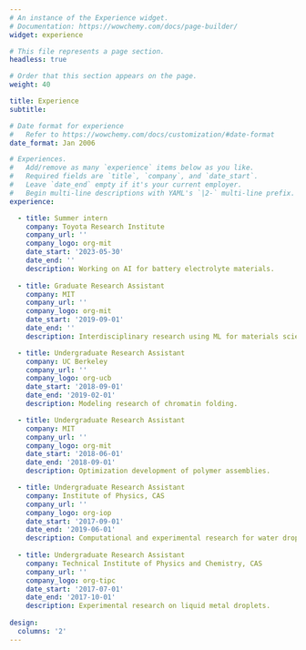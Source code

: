 ```yaml
---
# An instance of the Experience widget.
# Documentation: https://wowchemy.com/docs/page-builder/
widget: experience

# This file represents a page section.
headless: true

# Order that this section appears on the page.
weight: 40

title: Experience
subtitle:

# Date format for experience
#   Refer to https://wowchemy.com/docs/customization/#date-format
date_format: Jan 2006

# Experiences.
#   Add/remove as many `experience` items below as you like.
#   Required fields are `title`, `company`, and `date_start`.
#   Leave `date_end` empty if it's your current employer.
#   Begin multi-line descriptions with YAML's `|2-` multi-line prefix.
experience:

  - title: Summer intern
    company: Toyota Research Institute
    company_url: ''
    company_logo: org-mit
    date_start: '2023-05-30'
    date_end: ''
    description: Working on AI for battery electrolyte materials.
    
  - title: Graduate Research Assistant
    company: MIT
    company_url: ''
    company_logo: org-mit
    date_start: '2019-09-01'
    date_end: ''
    description: Interdisciplinary research using ML for materials science. 

  - title: Undergraduate Research Assistant 
    company: UC Berkeley
    company_url: ''
    company_logo: org-ucb
    date_start: '2018-09-01'
    date_end: '2019-02-01'
    description: Modeling research of chromatin folding.

  - title: Undergraduate Research Assistant 
    company: MIT
    company_url: ''
    company_logo: org-mit
    date_start: '2018-06-01'
    date_end: '2018-09-01'
    description: Optimization development of polymer assemblies.

  - title: Undergraduate Research Assistant 
    company: Institute of Physics, CAS
    company_url: ''
    company_logo: org-iop
    date_start: '2017-09-01'
    date_end: '2019-06-01'
    description: Computational and experimental research for water droplet wetting and selective transport via nuclear pore complex.
    
  - title: Undergraduate Research Assistant 
    company: Technical Institute of Physics and Chemistry, CAS
    company_url: ''
    company_logo: org-tipc
    date_start: '2017-07-01'
    date_end: '2017-10-01'
    description: Experimental research on liquid metal droplets.
    
design:
  columns: '2'
---
```

